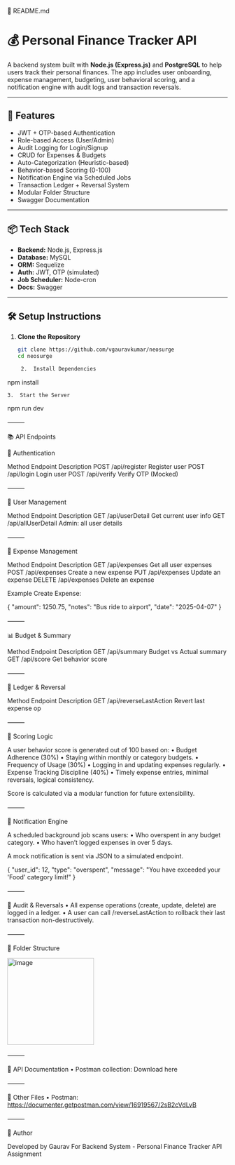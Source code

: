 📁 README.md

# 💰 Personal Finance Tracker API

A backend system built with **Node.js (Express.js)** and **PostgreSQL** to help users track their personal finances. The app includes user onboarding, expense management, budgeting, user behavioral scoring, and a notification engine with audit logs and transaction reversals.

---

## 🚀 Features

- JWT + OTP-based Authentication
- Role-based Access (User/Admin)
- Audit Logging for Login/Signup
- CRUD for Expenses & Budgets
- Auto-Categorization (Heuristic-based)
- Behavior-based Scoring (0-100)
- Notification Engine via Scheduled Jobs
- Transaction Ledger + Reversal System
- Modular Folder Structure
- Swagger Documentation

---

## 📦 Tech Stack

- **Backend:** Node.js, Express.js
- **Database:** MySQL
- **ORM:** Sequelize
- **Auth:** JWT, OTP (simulated)
- **Job Scheduler:** Node-cron
- **Docs:** Swagger

---

## 🛠️ Setup Instructions

1. **Clone the Repository**
   ```bash
   git clone https://github.com/vgauravkumar/neosurge
   cd neosurge

	2.	Install Dependencies

npm install

	3.	Start the Server

npm run dev



⸻

📚 API Endpoints

🔐 Authentication

Method	Endpoint	Description
POST	/api/register	Register user
POST	/api/login	Login user
POST	/api/verify	Verify OTP (Mocked)



⸻

👤 User Management

Method	Endpoint	Description
GET	/api/userDetail	Get current user info
GET	/api/allUserDetail	Admin: all user details



⸻

💸 Expense Management

Method	Endpoint	Description
GET	/api/expenses	Get all user expenses
POST	/api/expenses	Create a new expense
PUT	/api/expenses	Update an expense
DELETE	/api/expenses	Delete an expense

Example Create Expense:

{
  "amount": 1250.75,
  "notes": "Bus ride to airport",
  "date": "2025-04-07"
}



⸻

📊 Budget & Summary

Method	Endpoint	Description
GET	/api/summary	Budget vs Actual summary
GET	/api/score	Get behavior score



⸻

🔁 Ledger & Reversal

Method	Endpoint	Description
GET	/api/reverseLastAction	Revert last expense op



⸻

🧠 Scoring Logic

A user behavior score is generated out of 100 based on:
	•	Budget Adherence (30%)
	•	Staying within monthly or category budgets.
	•	Frequency of Usage (30%)
	•	Logging in and updating expenses regularly.
	•	Expense Tracking Discipline (40%)
	•	Timely expense entries, minimal reversals, logical consistency.

Score is calculated via a modular function for future extensibility.

⸻

🔔 Notification Engine

A scheduled background job scans users:
	•	Who overspent in any budget category.
	•	Who haven’t logged expenses in over 5 days.

A mock notification is sent via JSON to a simulated endpoint.

{
  "user_id": 12,
  "type": "overspent",
  "message": "You have exceeded your 'Food' category limit!"
}



⸻

🧾 Audit & Reversals
	•	All expense operations (create, update, delete) are logged in a ledger.
	•	A user can call /reverseLastAction to rollback their last transaction non-destructively.

⸻

📂 Folder Structure

<img width="198" alt="image" src="https://github.com/user-attachments/assets/69d3dd16-5df9-4cab-8eeb-4131bb1da026" />




⸻

🧪 API Documentation
	•	Postman collection: Download here

⸻

📘 Other Files
	•	Postman: https://documenter.getpostman.com/view/16919567/2sB2cVdLvB

⸻

🏁 Author

Developed by Gaurav
For Backend System - Personal Finance Tracker API Assignment

